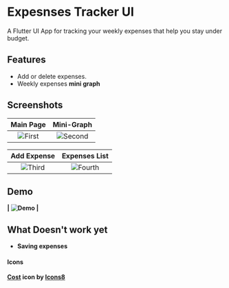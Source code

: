 # Expesnses Tracker UI
A Flutter UI App for tracking your weekly expenses that help you stay under budget.

## Features
- Add or delete expenses.
- Weekly expenses <b>mini graph <b>
## Screenshots

| Main Page | Mini-Graph |
|:-:|:-:|
| ![First](../assets/image1.png?raw=true) | ![Second](../assets/image2.png?raw=true) |

| Add Expense | Expenses List |
|:-:|:-:|
| ![Third](../assets/image3.png?raw=true) | ![Fourth](../assets/image4.png?raw=true) |
## Demo
| ![Demo](../assets/gif.gif?raw=true) |
## What Doesn't work yet
- Saving expenses
#### Icons
<a target="_blank" href="https://icons8.com/icon/BH4tCaFageCt/cost">Cost</a> icon by <a target="_blank" href="https://icons8.com">Icons8</a>

